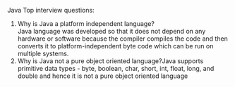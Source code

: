 Java Top interview questions:
1. Why is Java a platform independent language?<br>Java language was developed so that it does not depend on any hardware or software because the compiler compiles the code and then converts it to platform-independent byte code which can be run on multiple systems.
2. Why is Java not a pure object oriented language?Java supports primitive data types - byte, boolean, char, short, int, float, long, and double and hence it is not a pure object oriented language